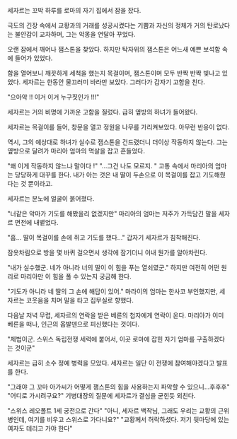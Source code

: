 세자르는 꼬박 하루를 로마의 자기 집에서 잠을 잤다.

극도의 긴장 속에서 교황과의 거래를 성공시켰다는 기쁨과
자신의 정체가 거의 탄로났다는 불안감이 교차하며,
그는 악몽을 연달아 꾸었다.

오랜 잠에서 깨어나 잼스톤을 찾았다.
하지만 탁자위의 잼스톤은 어느새 예쁜 보석함 속에 들어가 있었다.

함을 열어보니 깨끗하게 세척을 했는지 목걸이며, 잼스톤이며 모두 반짝 반짝 빛나고 있었다.
세자르는 한동안 물끄러미 바라만 보았다.
그러다가 갑자기 고함을 친다.

"으아악 !! 이거 이거 누구짓인가 !!!"

세자르는 거의 비명에 가까운 고함을 질렀다.
급히 옆방의 하녀가 들어왔다.

세자르는 목걸이를 들어, 창문을 열고 정원을 나무를 가리켜보았다.
아무런 반응이 없다.

역시, 그의 예상대로 하녀가 실수로 잼스톤을 건드렸더니 더이상 작동하지 않는다.
그는 옆방으로 달려가 마리아 엄마의 멱살을 잡고 흔들었다.

"왜 이게 작동하지 않느냐 말이다 !"
"...그건 나도 모르지. "
고통 속에서 마리아의 엄마는 당당하게 대꾸를 한다.
내가 아는 것은 내 딸이 두손으로 이 목걸이를 잡고 기도해줬다는 것 뿐이라고.

세자르는 분노에 얼굴이 붉어졌다.

"너같은 악마가 기도를 해봤을리 없겠지만"
마리아의 엄마는 저주가 가득담긴 말을 세자르 면전에 내뱉었다.

"흠... 딸이 목걸이를 손에 쥐고 기도를 했다..."
갑자기 세자르가 침착해진다.

잠옷차림으로 방을 몇 바퀴 걸으면서 생각에 잠기더니 이내 뭔가를 알아차린다.

"내가 실수했군. 네가 아니라 너의 딸이 이 힘을 푸는 열쇠였군."
하지만 여전히 어떤 원리로 마리아만 이 힘을 풀 수 있는지 궁금해 한다.

"기도가 아니라 네 딸의 그 손에 해답이 있어."
마라이의 엄마는 한사코 부인했지만, 세자르는 코웃음을 치며 말을 타고 집무실로 향했다.

다음날 저녁 무렵, 세자르의 연락을 받은 베른의 첩자에게 연락이 온다.
마리아가 이미 베른을 떠나, 인근의 옵발덴으로 피신했다는 것이다.

"제법이군. 스위스 독립전쟁 세력에 붙어서, 이곳 로마에 잡힌 자기 엄마를 구출하겠다는 것이군"

세자르는 급히 소수 정예 병력을 모았다.
세자르는 일단 이 전쟁에 참여해야겠다고 발표를 한다.

"그래야 그 꼬마 아가씨가 어떻게 잼스톤의 힘을 사용하는지 파악할 수 있으니...후후후"
"어디로 가시려구요?"
기병대장의 질문에 세자르가 결심을 굳힌듯 외친다.

"스위스 레오폴트 1세 궁전으로 간다"
"아니, 세자르 백작님, 그래도 우리는 교황의 근위병인데, 여기를 비우고 스위스로 가다니요?"
"교황께서 허락하셨다. 저기 뒷마당에 있는 여자도 데리고 가야 한다"
